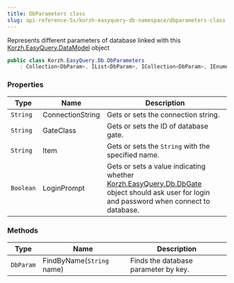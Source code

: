 ```yaml
---
title: DbParameters class
slug: api-reference-5x/korzh-easyquery-db-namespace/dbparameters-class
---
```


Represents different parameters of database linked with this [Korzh.EasyQuery.DataModel](//easyquery/docs/api-reference-5x/korzh-easyquery-namespace/datamodel-class) object
```csharp
public class Korzh.EasyQuery.Db.DbParameters
    : Collection<DbParam>, IList<DbParam>, ICollection<DbParam>, IEnumerable<DbParam>, IEnumerable, IList, ICollection, IReadOnlyList<DbParam>, IReadOnlyCollection<DbParam>

```

### Properties

| Type | Name | Description | 
| --- | --- | --- | 
| `String` | ConnectionString | Gets or sets the connection string. | 
| `String` | GateClass | Gets or sets the ID of database gate. | 
| `String` | Item | Gets or sets the `String` with the specified name. | 
| `Boolean` | LoginPrompt | Gets or sets a value indicating whether [Korzh.EasyQuery.Db.DbGate](//easyquery/docs/api-reference-5x/korzh-easyquery-db-namespace/dbgate-class) object should ask user for login and password when connect to database. | 


### Methods

| Type | Name | Description | 
| --- | --- | --- | 
| `DbParam` | FindByName(`String` name) | Finds the database parameter by key. |
